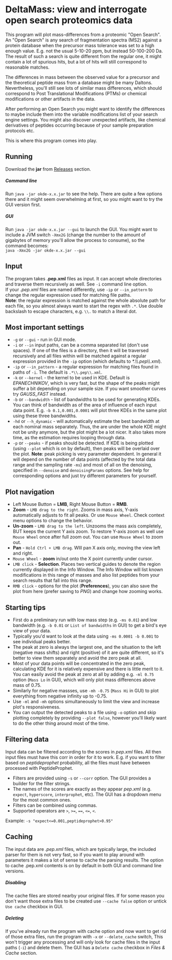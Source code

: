 # DeltaMass: view and interrogate open search proteomics data


This program will plot mass-differences from a proteomic "Open Search".
An "Open Search" is any search of fragmentation spectra (MS2) against a
protein database when the precursor mass tolerance was set to a high
enough value. E.g. not the usual 5-10-20 ppm, but instead 50-100-200 Da.
The result of such a search is quite different from the regular one, it
might contain a lot of spurious hits, but a lot of hits will still
correspond to reasonable matches.

The differences in mass between the observed value for a precursor and
the theoretical peptide mass from a database might be many Daltons.
Nevertheless, you'll still see lots of similar mass differences, which
should correspond to Post Translational Modifications (PTMs) or
chemical modifications or other artifacts in the data.

After performing an Open Search you might want to identify the
differences to maybe include them into the variable modifications list
of your search engine settings. You might also discover unexpected
artifacts, like chemical derivatives of peptides occurring because of
your sample preparation protocols etc.

This is where this program comes into play.

## Running
Download the **jar** from [Releases](https://github.com/chhh/deltamass/releases/) section.

##### *Command line*
Run `java -jar okde-x.x.jar` to see the help.
There are quite a few options there and it might seem overwhelming at
first, so you might want to try the GUI version first.

##### *GUI*
Run `java -jar okde-x.x.jar --gui` to launch the GUI. You might want to
include a JVM switch `-Xmx2G` (change the number to the amount of gigabytes of
memory you'll allow the process to consume), so the command becomes:  
`java -Xmx2G -jar okde-x.x.jar --gui`

## Input
The program takes **.pep.xml** files as input. It can accept whole directories
and traverse them recursively as well. See `-i` command line option.  
If your _.pep.xml_ files are named differently, use `-ip` or `--in_pattern` to
change the regular expression used for matching file paths.  
**Note**: the regular expression is matched against the whole absolute path for
each file, so you almost always want to start the regex with `.*`. Use double
backslash to escape characters, e.g. `\\.` to match a literal dot.

## Most important settings
 * `-g` or `--gui` - run in GUI mode.
 * `-i` or `--in` input paths, can be a comma separated list (don't use spaces).
 If one of the files is a directory, then it will be traversed recursively and
 all files within will be matched against a regular expression provided in
 the `-ip` option (which defaults to _*.\\\\.pep\\\\.xml_).
 * `-ip` or `--in_pattern` - a regular expression for matching files found in
 paths of `-i`. The default is `.*\\.pep\\.xml`.
 * `-k` or `--kernel` - the kernel to be used in KDE. Default is *EPANECHNIKOV*,
 which is very fast, but the shape of the peaks might suffer a bit depending on
 your sample size. If you want smoother curves try *GAUSS_FAST* instead.
 * `-b` or `--bandwidth` - list of bandwidths to be used for generating KDEs.
 You can think of bandwidth as of the area of influence of each input data
 point. E.g. `-b 0.1,0.001,0.0001` will plot three KDEs in the same plot using
 these three bandwidths.
 * `-hd` or `--h_dynamic` - will automatically estimate the best bandwidth
 at each nominal mass separately. Thus, the are under the whole KDE might not
 be unity anymore, but the plot might be a lot nicer. It also takes more time,
 as the estimation requires looping through data.
 * `-p` or `--peaks` - if peaks should be detected. If KDE is being plotted
 (using `--plot` which is on by default), then peaks will be overlaid over the
 plot. **Note**: peak picking is very parameter dependent. In general it will
 depend on the number of data points (affected by the total data range and the
 sampling rate `-ms`) and most of all on the denoising, specified in
 `--denoise` and `denoisingParams` options. See help for corresponding options
 and just try different parameters for yourself.

## Plot navigation
 * Left Mouse Button = __LMB__, Right Mouse Button = __RMB__.
 * __Zoom__ - `LMB drag to the right`. Zooms in mass axis, Y-axis automatically
 adjusts to fit all peaks. Or use `Mouse Wheel`. Check context menu options to
 change the behavior.
 * __Un-zoom__ - `LMB drag to the left`. Unzooms the mass axis completely, BUT
 keeps the current Y axis zoom. To restore Y-axis zoom as well use `Mouse Wheel`
  once after full zoom out. You can use `Mouse Wheel` to zoom out.
 * __Pan__ - `Hold Ctrl + LMB drag`. WIll pan X axis only, moving the view left
 and right.
 * `Mouse Wheel` - __zoom__ in/out onto the X point currently under cursor.
 * `LMB click` - __Selection__. Places  two vertical guides to denote the region
 currently displayed in the Info Window. The Info Window will list known
 modifications in this range of masses and also list peptides from your search
 results that fall into this range.
 * `RMB click` - options for the plot (__Preferences__), you can also save the
 plot from here (prefer saving to _PNG_) and change how zooming works.


## Starting tips
 * First do a preliminary run with low mass step (e.g. `-ms 0.01`) and low
 bandwidth (e.g. `-b 0.01` or `List of bandwidths` in GUI) to get a bird's eye
 view of your data.
 * Typically you'd want to look at the data using `-ms 0.0001 -b 0.001` to
 see individual peaks better.
 * The peak at zero is always the largest one, and the situation to the left
 (negative mass shifts) and right (positive) of it are quite different, so it's
 better to view them separately and avoid the zero peak at all.
 * Most of your data points will be concentrated in the zero peak,
 calculating KDE for it is relatively expensive and there is little merit to it.
 You can easily avoid the peak at zero at all by adding e.g. `-ml 0.75` option
 (`Mass Lo` in GUI), which will only plot mass differences above mass of 0.75.
 * Similarly for negative massses, use `-mh -0.75` (`Mass Hi` in GUI) to plot
 everything from negative infinity up to -0.75.
 * Use `-ml` and `-mh` options simultaneously to limit the view and increase
 plot's responsiveness.
 * You can output the detected peaks to a file using `-o` option and skip
 plotting completely by providing `--plot false`, however you'll likely
 want to do the other thing around most of the time.

## Filtering data
Input data can be filtered according to the scores in _pep.xml_ files. All then
input files must have this corr in order for it to work. E.g. if you want
to filter based on _peptideprophet_ probability, all the files must have between
processed with PeptideProphet.  

* Filters are provided using `-s` or `--corr` option. The GUI provides a
builder for the filter strings.  
* The names of the scores are exactly as they appear  _pep.xml_ (e.g. `expect`,
`hyperscore`, `interprophet`, etc). The GUI has a dropdown menu for the most
common ones.  
* Filters can be combined using commas.  
* Supported operators are `>`, `>=`, `==`, `<=`, `<`.

Example: `-s "expect<=0.001,peptideprophet>0.95"`

## Caching
The input data are _.pep.xml_ files, which are typically large, the included
parser for them is not very fast, so if you want to play around with parameters
it makes a lot of sense to cache the parsing results. The option to cache
.pep.xml contents is on by default in both GUI and command line versions.
##### *Disabling*
The cache files are stored nearby your original files. If for some reason you
don't want those extra files to be created use `--cache false` option or untick
`Use cache` checkbox in GUI.
##### *Deleting*
If you've already run the program with cache option and now want to get rid of
those extra files, run the program with `-x` or `--delete_cache` switch, This
won't trigger any processing and will only look for cache files in the input
paths (`-i`) and delete them. The GUI has a `Delete cache` checkbox in *Files &
Cache* section.

